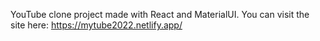 YouTube clone project made with React and MaterialUI. You can visit the site here: https://mytube2022.netlify.app/
